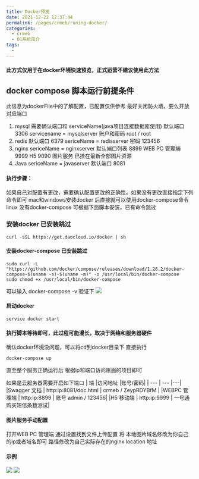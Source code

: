 ```yaml
---
title: Docker预览
date: 2021-12-22 12:37:44
permalink: /pages/crmeb/runing-docker/
categories:
  - crmeb
  - 01系统简介
tags:
  - 
---
```

#### **此方式仅用于在docker环境快速预览，正式运营不建议使用此方法**
## **docker compose** 脚本运行前提条件
此信息为dockerFile中的了解配置，已配置仅供参考
最好关闭防火墙，要么开放对应端口
1. mysql 需要确认端口和 serviceName(java项目连接数据库使用) 
   默认端口3306 
   servicename = mysqlserver
   账户和密码 root / root
2. redis 
   默认端口 6379 
   sericeName = redisserver
   密码 123456
3. nginx
   sericeName = nginxserver
   默认端口列表
   8899 WEB PC 管理端
   9999 H5
   9090 图片服务 已挂在最新全部图片资源
4. Java
   sericeName = javaserver
   默认端口 8081
   
#### **执行步骤：**
如果自己对配置有更改，需要确认配置更改的正确性。如果没有更改直接指定下列命令即可
mac和windows安装docker 后直接就可以使用docker-compose命令
linux 没有docker-compose 可根据下面脚本安装，已有命令跳过
### **安装docker** 已安装跳过
~~~
curl -sSL https://get.daocloud.io/docker | sh
~~~
#### **安装docker-compose** 已安装跳过
~~~
sudo curl -L "https://github.com/docker/compose/releases/download/1.26.2/docker-compose-$(uname -s)-$(uname -m)" -o /usr/local/bin/docker-compose
sudo chmod +x /usr/local/bin/docker-compose
~~~
可以输入 docker-compose -v 验证下
![](https://cdn.jsdelivr.net/gh/xbdazz/mypic/img/202112221636308.png)
#### **启动docker**

~~~
service docker start
~~~
#### **执行脚本等待即可，此过程可能漫长，取决于网络和服务器硬件**
确认docker环境没问题，可以将cd到docker目录下
直接执行 

~~~
docker-compose up  
~~~
直至整个服务正确运行后 根据ip和端口访问账面的项目即可

如果是云服务器需要开启如下端口
|    端 |访问地址  |账号/密码|
| --- | --- |---|
|Swagger 文档   |   http:ip:8081/doc.html    | crmeb / ZeypRDYBfM |
|WEBPC   管理端 |        http:ip:8899   |         账号 admin / 123456|
|H5      移动端    |    http:ip:9999      |      一号通购买短信条数测试|

#### **图片服务手动配置**
打开WEB PC 管理端 通过设置找到文件上传配置 将 本地图片域名修改为你自己的ip或者域名即可 路径修改为自己实际存在的nginx location 地址

#### 示例

![](https://cdn.jsdelivr.net/gh/xbdazz/mypic/img/202112221636309.png)
![](https://cdn.jsdelivr.net/gh/xbdazz/mypic/img/202112221636311.png)